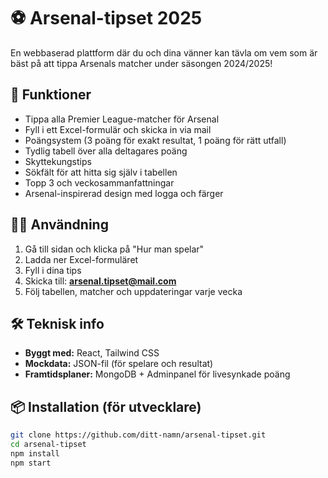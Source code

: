 # ⚽ Arsenal-tipset 2025

En webbaserad plattform där du och dina vänner kan tävla om vem som är bäst på att tippa Arsenals matcher under säsongen 2024/2025!

## 🚀 Funktioner

- Tippa alla Premier League-matcher för Arsenal
- Fyll i ett Excel-formulär och skicka in via mail
- Poängsystem (3 poäng för exakt resultat, 1 poäng för rätt utfall)
- Tydlig tabell över alla deltagares poäng
- Skyttekungstips
- Sökfält för att hitta sig själv i tabellen
- Topp 3 och veckosammanfattningar
- Arsenal-inspirerad design med logga och färger

## 🧑‍💻 Användning

1. Gå till sidan och klicka på "Hur man spelar"
2. Ladda ner Excel-formuläret
3. Fyll i dina tips
4. Skicka till: **arsenal.tipset@mail.com**
5. Följ tabellen, matcher och uppdateringar varje vecka

## 🛠️ Teknisk info

- **Byggt med:** React, Tailwind CSS
- **Mockdata:** JSON-fil (för spelare och resultat)
- **Framtidsplaner:** MongoDB + Adminpanel för livesynkade poäng

## 📦 Installation (för utvecklare)

```bash
git clone https://github.com/ditt-namn/arsenal-tipset.git
cd arsenal-tipset
npm install
npm start


